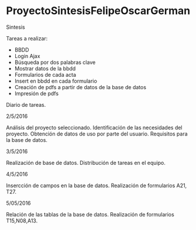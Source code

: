 # ProyectoSintesisFelipeOscarGerman
Sintesis

Tareas a realizar:
- BBDD
- Login Ajax
- Búsqueda por dos palabras clave
- Mostrar datos de la bbdd
- Formularios de cada acta
- Insert en bbdd en cada formulario
- Creación de pdfs a partir de datos de la base de datos
- Impresión de pdfs

Diario de tareas.

2/5/2016

Análisis del proyecto seleccionado.
Identificación de las necesidades del proyecto.
Obtención de datos de uso por parte del usuario.
Requisitos para la base de datos.

3/5/2016

Realización de base de datos.
Distribución de tareas en el equipo.

4/5/2016

Insercción de campos en la base de datos.
Realización de formularios A21, T27.

5/05/2016

Relación de las tablas de la base de datos.
Realización de formularios T15,N08,A13.
